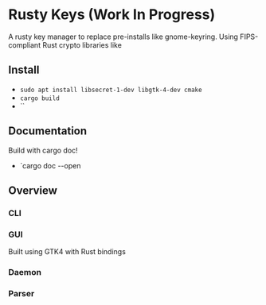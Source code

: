 # Rusty Keys (Work In Progress)
A rusty key manager to replace pre-installs like gnome-keyring. 
Using FIPS-compliant Rust crypto libraries like 

## Install 
- `sudo apt install libsecret-1-dev libgtk-4-dev cmake`
- `cargo build`
- ``

## Documentation 
Build with cargo doc! 
- `cargo doc --open 

## Overview 
### CLI

### GUI 
Built using GTK4 with Rust bindings 

### Daemon

### Parser 